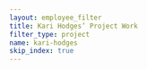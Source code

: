 ```yaml
---
layout: employee_filter
title: Kari Hodges’ Project Work
filter_type: project
name: kari-hodges
skip_index: true
---
```

